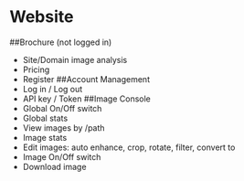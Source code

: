 # Website
##Brochure (not logged in)
* Site/Domain image analysis
* Pricing
* Register
##Account Management
* Log in / Log out
* API key / Token
##Image Console
* Global On/Off switch
* Global stats
* View images by /path
* Image stats
* Edit images: auto enhance, crop, rotate, filter, convert to
* Image On/Off switch
* Download image




